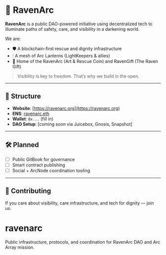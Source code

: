 # 🦅 RavenArc

**RavenArc** is a public DAO-powered initiative using decentralized tech to illuminate paths of safety, care, and visibility in a darkening world.

We are:
- 🛡 A blockchain-first rescue and dignity infrastructure
- 🕯 A mesh of Arc Lanterns (LightKeepers & allies)
- 🎨 Home of the RavenArc (Art & Rescue Coin) and RavenGift (The Raven Gift)

> Visibility is key to freedom. That’s why we build in the open.

---

## 🧭 Structure

- **Website**: [https://ravenarc.org](https://ravenarc.org)
- **ENS**: [ravenarc.eth](https://app.ens.domains/ravenarc.eth)
- **Wallet**: `0x...` (fill in)
- **DAO Setup**: [coming soon via Juicebox, Gnosis, Snapshot]

---

## 🛠 Planned

- [ ] Public GitBook for governance
- [ ] Smart contract publishing
- [ ] Social + ArcNode coordination tooling

---

## 🤝 Contributing

If you care about visibility, care infrastructure, and tech for dignity — join us.



# ravenarc
Public infrastructure, protocols, and coordination for RavenArc DAO and Arc Array mission.
